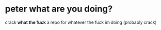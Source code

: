 # peter what are you doing?
crack
**what the fuck**
a repo for whatever the fuck im doing (probably crack)
